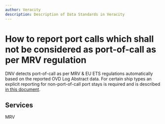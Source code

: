 ```yaml
---
author: Veracity
description: Description of Data Standards in Veracity
---
```


# How to report port calls which shall not be considered as port-of-call as per MRV regulation
DNV detects port-of-call as per MRV & EU ETS regulations automatically based on the reported OVD Log Abstract data. For certain ship types an explicit reporting for non-port-of-call port stays is required and is described [in this document](http://standard.no/).


## Services
MRV
